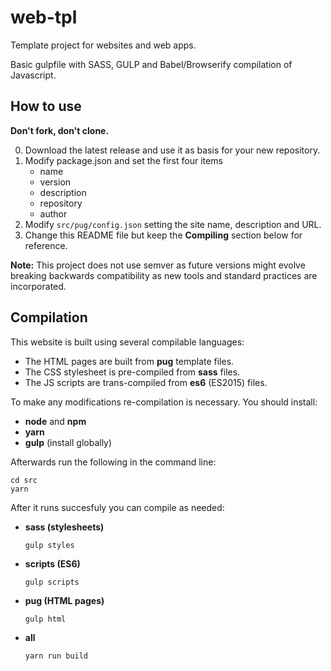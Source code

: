 # web-tpl
Template project for websites and web apps.

Basic gulpfile with SASS, GULP and Babel/Browserify compilation of Javascript.

## How to use

**Don't fork, don't clone.**

0. Download the latest release and use it as basis for your new repository.
0. Modify package.json and set the first four items
    - name
    - version
    - description
    - repository
    - author
0. Modify `src/pug/config.json` setting the site name, description and URL.
0. Change this README file but keep the **Compiling** section below for reference. 

**Note:** This project does not use semver as future versions might evolve breaking backwards compatibility as new tools 
and standard practices are incorporated.

## Compilation

This website is built using several compilable languages:

- The HTML pages are built from **pug** template files.
- The CSS stylesheet is pre-compiled from **sass** files.
- The JS scripts are trans-compiled from **es6** (ES2015) files. 

To make any modifications re-compilation is necessary. You should install:

- **node** and **npm**
- **yarn**
- **gulp** (install globally)

Afterwards run the following in the command line:

```
cd src
yarn
```

After it runs succesfuly you can compile as needed:

- **sass (stylesheets)**
    ```
    gulp styles
    ```
  
- **scripts (ES6)**
    ```
    gulp scripts
    ```

- **pug (HTML pages)**
    ```
    gulp html
    ```

- **all**
    ```
    yarn run build
    ```
